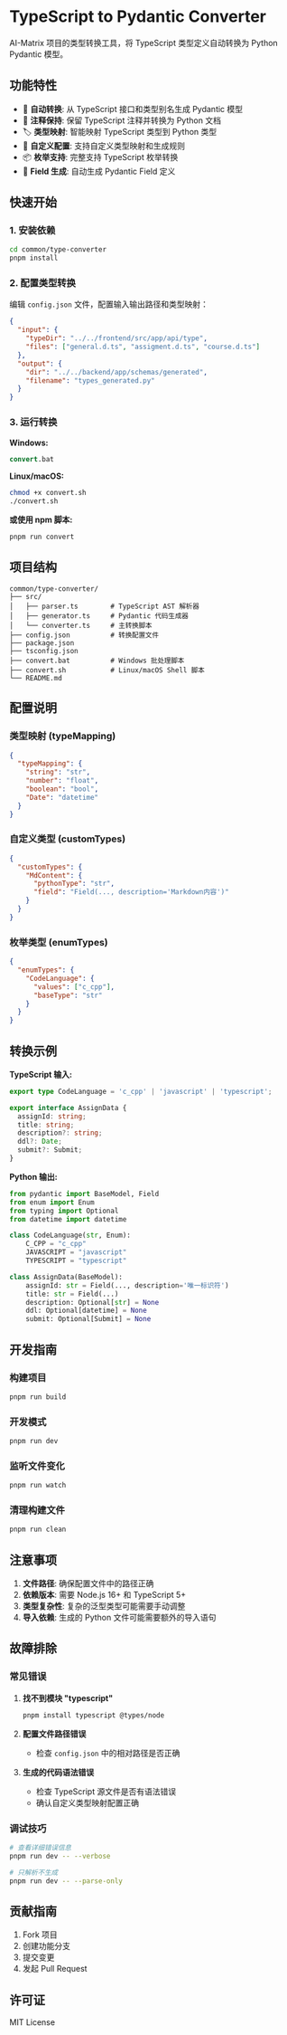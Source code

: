# TypeScript to Pydantic Converter

AI-Matrix 项目的类型转换工具，将 TypeScript 类型定义自动转换为 Python Pydantic 模型。

## 功能特性

- 🔄 **自动转换**: 从 TypeScript 接口和类型别名生成 Pydantic 模型
- 📝 **注释保持**: 保留 TypeScript 注释并转换为 Python 文档
- 🏷️ **类型映射**: 智能映射 TypeScript 类型到 Python 类型
- 🔧 **自定义配置**: 支持自定义类型映射和生成规则
- 📦 **枚举支持**: 完整支持 TypeScript 枚举转换
- 🎯 **Field 生成**: 自动生成 Pydantic Field 定义

## 快速开始

### 1. 安装依赖

```bash
cd common/type-converter
pnpm install
```

### 2. 配置类型转换

编辑 `config.json` 文件，配置输入输出路径和类型映射：

```json
{
  "input": {
    "typeDir": "../../frontend/src/app/api/type",
    "files": ["general.d.ts", "assigment.d.ts", "course.d.ts"]
  },
  "output": {
    "dir": "../../backend/app/schemas/generated",
    "filename": "types_generated.py"
  }
}
```

### 3. 运行转换

**Windows:**
```cmd
convert.bat
```

**Linux/macOS:**
```bash
chmod +x convert.sh
./convert.sh
```

**或使用 npm 脚本:**
```bash
pnpm run convert
```

## 项目结构

```
common/type-converter/
├── src/
│   ├── parser.ts        # TypeScript AST 解析器
│   ├── generator.ts     # Pydantic 代码生成器
│   └── converter.ts     # 主转换脚本
├── config.json          # 转换配置文件
├── package.json
├── tsconfig.json
├── convert.bat          # Windows 批处理脚本
├── convert.sh           # Linux/macOS Shell 脚本
└── README.md
```

## 配置说明

### 类型映射 (typeMapping)

```json
{
  "typeMapping": {
    "string": "str",
    "number": "float", 
    "boolean": "bool",
    "Date": "datetime"
  }
}
```

### 自定义类型 (customTypes)

```json
{
  "customTypes": {
    "MdContent": {
      "pythonType": "str",
      "field": "Field(..., description='Markdown内容')"
    }
  }
}
```

### 枚举类型 (enumTypes)

```json
{
  "enumTypes": {
    "CodeLanguage": {
      "values": ["c_cpp"],
      "baseType": "str"
    }
  }
}
```

## 转换示例

**TypeScript 输入:**

```typescript
export type CodeLanguage = 'c_cpp' | 'javascript' | 'typescript';

export interface AssignData {
  assignId: string;
  title: string;
  description?: string;
  ddl?: Date;
  submit?: Submit;
}
```

**Python 输出:**

```python
from pydantic import BaseModel, Field
from enum import Enum
from typing import Optional
from datetime import datetime

class CodeLanguage(str, Enum):
    C_CPP = "c_cpp"
    JAVASCRIPT = "javascript" 
    TYPESCRIPT = "typescript"

class AssignData(BaseModel):
    assignId: str = Field(..., description='唯一标识符')
    title: str = Field(...)
    description: Optional[str] = None
    ddl: Optional[datetime] = None
    submit: Optional[Submit] = None
```

## 开发指南

### 构建项目

```bash
pnpm run build
```

### 开发模式

```bash
pnpm run dev
```

### 监听文件变化

```bash
pnpm run watch
```

### 清理构建文件

```bash
pnpm run clean
```

## 注意事项

1. **文件路径**: 确保配置文件中的路径正确
2. **依赖版本**: 需要 Node.js 16+ 和 TypeScript 5+
3. **类型复杂性**: 复杂的泛型类型可能需要手动调整
4. **导入依赖**: 生成的 Python 文件可能需要额外的导入语句

## 故障排除

### 常见错误

1. **找不到模块 "typescript"**
   ```bash
   pnpm install typescript @types/node
   ```

2. **配置文件路径错误**
   - 检查 `config.json` 中的相对路径是否正确

3. **生成的代码语法错误**
   - 检查 TypeScript 源文件是否有语法错误
   - 确认自定义类型映射配置正确

### 调试技巧

```bash
# 查看详细错误信息
pnpm run dev -- --verbose

# 只解析不生成
pnpm run dev -- --parse-only
```

## 贡献指南

1. Fork 项目
2. 创建功能分支
3. 提交变更
4. 发起 Pull Request

## 许可证

MIT License